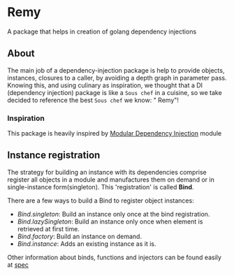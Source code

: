 # Remy

A package that helps in creation of golang dependency injections

## About

The main job of a dependency-injection package is help to provide objects, instances, closures to a caller, by avoiding
a depth graph in parameter pass. Knowing this, and using culinary as inspiration, we thought that a DI (dependency
injection) package is like a `Sous chef` in a cuisine, so we take decided to reference the best `Sous chef` we know: "
Remy"!

### Inspiration

This package is heavily inspired
by [Modular Dependency Injection](https://modular.flutterando.com.br/docs/flutter_modular/dependency-injection) module

## Instance registration

The strategy for building an instance with its dependencies comprise register all objects in a module and
manufactures them on demand or in single-instance form(singleton). This 'registration' is called **Bind**.

There are a few ways to build a Bind to register object instances:

- _Bind.singleton_: Build an instance only once at the bind registration.
- _Bind.lazySingleton_: Build an instance only once when element is retrieved at first time.
- _Bind.factory_: Build an instance on demand.
- _Bind.instance_: Adds an existing instance as it is.

Other information about binds, functions and injectors can be found easily at [spec](./docs/SPEC.md)

